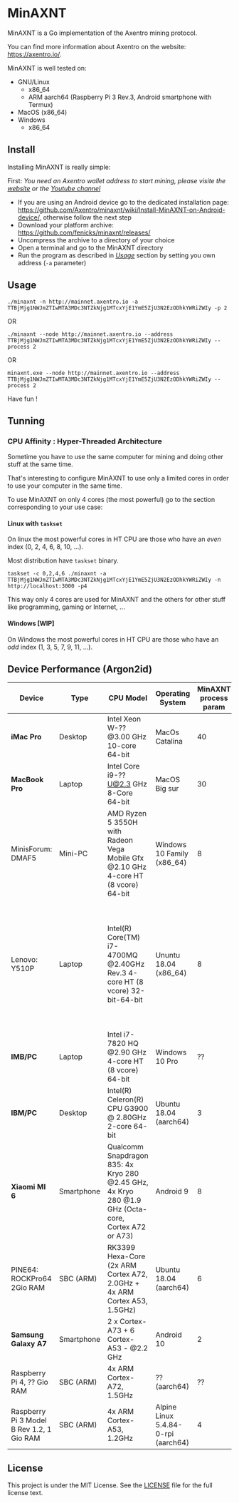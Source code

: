# MinAXNT

MinAXNT is a Go implementation of the Axentro mining protocol.

You can find more information about Axentro on the website: <https://axentro.io/>.

MinAXNT is well tested on:

* GNU/Linux
  * x86_64
  * ARM aarch64 (Raspberry Pi 3 Rev.3, Android smartphone with Termux)
* MacOS (x86_64)
* Windows
  * x86_64

## Install

Installing MinAXNT is really simple:

First: _You need an Axentro wallet address to start mining, please visite the [website](https://axentro.io/) or the [Youtube channel](https://www.youtube.com/watch?v=aZd9ZPfDC2g)_

* If you are using an Android device go to the dedicated installation page: <https://github.com/Axentro/minaxnt/wiki/Install-MinAXNT-on-Android-device/>, otherwise follow the next step
* Download your platform archive: <https://github.com/fenicks/minaxnt/releases/>
* Uncompress the archive to a directory of your choice
* Open a terminal and go to the MinAXNT directory
* Run the program as described in _[Usage](#usage)_ section by setting you own address (`-a` parameter)

## Usage

    ./minaxnt -n http://mainnet.axentro.io -a TTBjMjg1NWJmZTIwMTA3MDc3NTZkNjg1MTcxYjE1YmE5ZjU3N2EzODhkYWRiZWIy -p 2

OR

    ./minaxnt --node http://mainnet.axentro.io --address TTBjMjg1NWJmZTIwMTA3MDc3NTZkNjg1MTcxYjE1YmE5ZjU3N2EzODhkYWRiZWIy --process 2

OR

    minaxnt.exe --node http://mainnet.axentro.io --address TTBjMjg1NWJmZTIwMTA3MDc3NTZkNjg1MTcxYjE1YmE5ZjU3N2EzODhkYWRiZWIy --process 2

Have fun !

## Tunning

### CPU Affinity : Hyper-Threaded Architecture

Sometime you have to use the same computer for mining and doing other stuff at the same time.

That's interesting to configure MinAXNT to use only a limited cores in order to use your computer in the same time.

To use MinAXNT on only 4 cores (the most powerful) go to the section corresponding to your use case:

#### Linux with `taskset`

On linux the most powerful cores in HT CPU are those who have an _even_ index (0, 2, 4, 6, 8, 10, ...).

Most distribution have `taskset` binary.

    taskset -c 0,2,4,6 ./minaxnt -a TTBjMjg1NWJmZTIwMTA3MDc3NTZkNjg1MTcxYjE1YmE5ZjU3N2EzODhkYWRiZWIy -n http://localhost:3000 -p4

This way only 4 cores are used for MinAXNT and the others for other stuff like programming, gaming or Internet, ...

#### Windows [WIP]

On Windows the most powerful cores in HT CPU are those who have an _odd_ index (1, 3, 5, 7, 9, 11, ...).

## Device Performance (Argon2id)

| **Device** | **Type** | **CPU Model** | **Operating System** | **MinAXNT process param** | **Work/s** | **MinAXNT version** |
|------------|----------|---------------|----------------------|---------------------------|------------|---------------------|
| **iMac Pro** | Desktop | Intel Xeon W-?? @3.00 GHz 10-core 64-bit | MacOs Catalina | 40 | **160.0 Work/s** | v0.7.0 |
| **MacBook Pro** | Laptop | Intel Core i9-?? U@2.3 GHz 8-Core 64-bit | MacOS Big sur | 30 | **108.0 Work/s** | v0.7.0 |
| MinisForum: DMAF5 | Mini-PC | AMD Ryzen 5 3550H with Radeon Vega Mobile Gfx @2.10 GHz 4-core HT (8 vcore) 64-bit | Windows 10 Family (x86_64) | 8 | **69.0 Work/s** | v0.9.0 |
| Lenovo: Y510P | Laptop | Intel(R) Core(TM) i7-4700MQ @2.40GHz Rev.3 4-core HT (8 vcore) 32-bit-64-bit | Ununtu 18.04 (x86_64) | 8 | **49.0 Work/s** (45 Work/s when using only the 4 physical CPU: `taskset -c 0,2,4,6 ./minaxnt -a xxx -p4`) | v0.9.0 |
| **IMB/PC** | Laptop | Intel i7-7820 HQ @2.90 GHz  4-core HT (8 vcore) 64-bit | Windows 10 Pro | ?? | **36.0 Work/s** | v0.7.0 |
| **IBM/PC** | Desktop | Intel(R) Celeron(R) CPU G3900 @ 2.80GHz 2-core 64-bit | Ubuntu 18.04 (aarch64) | 3 | **24.8 Work/s** | v0.10.0 |
| **Xiaomi MI 6** | Smartphone | Qualcomm Snapdragon 835: 4x Kryo 280 @2.45 GHz, 4x Kryo 280 @1.9 GHz (Octa-core, Cortex A72 or A73) | Android 9 | 8 | **15.7 Work/s** | v0.10.0 |
| PINE64: ROCKPro64 2Gio RAM | SBC (ARM) | RK3399 Hexa-Core (2x ARM Cortex A72, 2.0GHz + 4x ARM Cortex A53, 1.5GHz)  | Ubuntu 18.04 (aarch64) | 6 | **10.0 Work/s** | v0.7.0 |
| **Samsung Galaxy A7** | Smartphone | 2 x Cortex-A73 + 6 Cortex-A53 - @2.2 GHz | Android 10 | 2 | **7.0 Work/s** |v0.10.0|
| Raspberry Pi 4, ?? Gio RAM | SBC (ARM) | 4x ARM Cortex-A72, 1.5GHz | ?? (aarch64) | ?? | **xx.x Work/s** | - |
| Raspberry Pi 3 Model B Rev 1.2, 1 Gio RAM | SBC (ARM) | 4x ARM Cortex-A53, 1.2GHz | Alpine Linux 5.4.84-0-rpi (aarch64) | 4 | **2.6 Work/s** | v0.9.0 |

## License

This project is under the MIT License. See the [LICENSE](https://github.com/fenicks/minaxnt/blob/main/LICENSE) file for the full license text.
